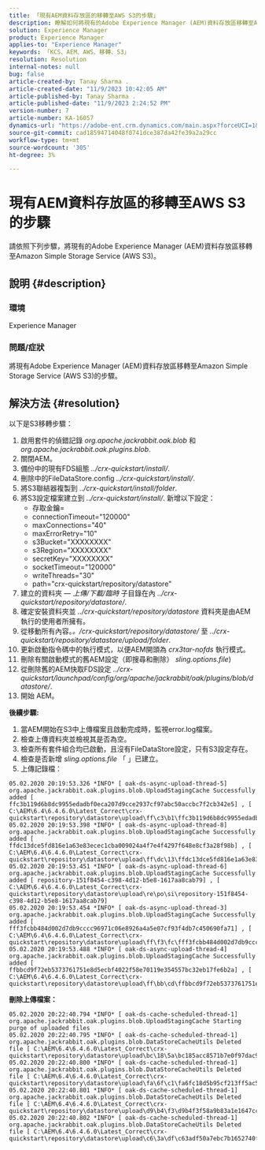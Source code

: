 ```yaml
---
title: 「現有AEM資料存放區的移轉至AWS S3的步驟」
description: 瞭解如何將現有的Adobe Experience Manager (AEM)資料存放區移轉至Amazon Simple Storage Service (AWS S3)。
solution: Experience Manager
product: Experience Manager
applies-to: "Experience Manager"
keywords: 「KCS、AEM、AWS、移轉、S3」
resolution: Resolution
internal-notes: null
bug: false
article-created-by: Tanay Sharma .
article-created-date: "11/9/2023 10:42:05 AM"
article-published-by: Tanay Sharma .
article-published-date: "11/9/2023 2:24:52 PM"
version-number: 7
article-number: KA-16057
dynamics-url: "https://adobe-ent.crm.dynamics.com/main.aspx?forceUCI=1&pagetype=entityrecord&etn=knowledgearticle&id=baf2009e-ec7e-ee11-8179-6045bd006149"
source-git-commit: cad18594714048f0741dce387da42fe39a2a29cc
workflow-type: tm+mt
source-wordcount: '305'
ht-degree: 3%

---
```


# 現有AEM資料存放區的移轉至AWS S3的步驟


請依照下列步驟，將現有的Adobe Experience Manager (AEM)資料存放區移轉至Amazon Simple Storage Service (AWS S3)。

## 說明 {#description}


### 環境

Experience Manager



### 問題/症狀

將現有Adobe Experience Manager (AEM)資料存放區移轉至Amazon Simple Storage Service (AWS S3)的步驟。


## 解決方法 {#resolution}


以下是S3移轉步驟：

1. 啟用套件的偵錯記錄 *org.apache.jackrabbit.oak.blob* 和 *org.apache.jackrabbit.oak.plugins.blob*.
2. 關閉AEM。
3. 備份中的現有FDS組態 *../crx-quickstart/install/*.
4. 刪除中的FileDataStore.config *../crx-quickstart/install/*.
5. 將S3聯結器複製到 *../crx-quickstart/install/folder*.
6. 將S3設定檔案建立到 *../crx-quickstart/install/*. 新增以下設定： 
   - 存取金鑰=
   - connectionTimeout=&quot;120000&quot;
   - maxConnections=&quot;40&quot;
   - maxErrorRetry=&quot;10&quot;
   - s3Bucket=&quot;XXXXXXXX&quot;
   - s3Region=&quot;XXXXXXXX&quot;
   - secretKey=&quot;XXXXXXXX&quot;
   - socketTimeout=&quot;120000&quot;
   - writeThreads=&quot;30&quot;
   - path=&quot;crx-quickstart/repository/datastore&quot;
7. 建立的資料夾 —  *上傳/下載/臨時* 子目錄在內 *../crx-quickstart/repository/datastore/*.
8. 確定安裝資料夾並 *../crx-quickstart/repository/datastore* 資料夾是由AEM執行的使用者所擁有。
9. 從移動所有內容。*。/crx-quickstart/repository/datastore/* 至 *../crx-quickstart/repository/datastore/upload/folder*.
10. 更新啟動指令碼中的執行模式，以便AEM開頭為 *crx3tar-nofds* 執行模式。
11. 刪除有關啟動模式的舊AEM設定（即搜尋和刪除） *sling.options.file*)
12. 從刪除舊的AEM快取FDS設定 *../crx-quickstart/launchpad/config/org/apache/jackrabbit/oak/plugins/blob/datastore/*.
13. 開始 AEM。


<b>後續步驟:</b>

1. 當AEM開始在S3中上傳檔案且啟動完成時，監視error.log檔案。
2. 檢查上傳資料夾並檢視其是否為空。
3. 檢查所有套件組合均已啟動，且沒有FileDataStore設定，只有S3設定存在。
4. 檢查是否新增 *sling.options.file* 「 」已建立。
5. 上傳記錄檔：





```
05.02.2020 20:19:53.326 *INFO* [ oak-ds-async-upload-thread-5]  org.apache.jackrabbit.oak.plugins.blob.UploadStagingCache Successfully added [ ffc3b119d6b8dc9955edadbf0eca207d9cce2937cf97abc50accbc7f2cb342e5] , [ C:\AEM\6.4\6.4.6.0\Latest_Correct\crx-quickstart\repository\datastore\upload\ff\c3\b1\ffc3b119d6b8dc9955edadbf0eca207d9cce2937cf97abc50accbc7f2cb342e5] 
05.02.2020 20:19:53.398 *INFO* [ oak-ds-async-upload-thread-8]  org.apache.jackrabbit.oak.plugins.blob.UploadStagingCache Successfully added [ ffdc13dce5fd816e1a63e83ecec1cba009024a4f7e4f4297f648e8cf3a28f98b] , [ C:\AEM\6.4\6.4.6.0\Latest_Correct\crx-quickstart\repository\datastore\upload\ff\dc\13\ffdc13dce5fd816e1a63e83ecec1cba009024a4f7e4f4297f648e8cf3a28f98b] 
05.02.2020 20:19:53.451 *INFO* [ oak-ds-async-upload-thread-6]  org.apache.jackrabbit.oak.plugins.blob.UploadStagingCache Successfully added [ repository-151f8454-c398-4d12-b5e8-1617aa8cab79] , [ C:\AEM\6.4\6.4.6.0\Latest_Correct\crx-quickstart\repository\datastore\upload\re\po\si\repository-151f8454-c398-4d12-b5e8-1617aa8cab79] 
05.02.2020 20:19:53.454 *INFO* [ oak-ds-async-upload-thread-3]  org.apache.jackrabbit.oak.plugins.blob.UploadStagingCache Successfully added [ fff3fcbb484d002d7db9cccc96971c06e8926a4a5e07cf93f4db7c450690fa71] , [ C:\AEM\6.4\6.4.6.0\Latest_Correct\crx-quickstart\repository\datastore\upload\ff\f3\fc\fff3fcbb484d002d7db9cccc96971c06e8926a4a5e07cf93f4db7c450690fa71] 
05.02.2020 20:19:53.488 *INFO* [ oak-ds-async-upload-thread-4]  org.apache.jackrabbit.oak.plugins.blob.UploadStagingCache Successfully added [ ffbbcd9f72eb5373761751e8d5ecbf4022f58e70119e354557bc32eb17fe6b2a] , [ C:\AEM\6.4\6.4.6.0\Latest_Correct\crx-quickstart\repository\datastore\upload\ff\bb\cd\ffbbcd9f72eb5373761751e8d5ecbf4022f58e70119e354557bc32eb17fe6b2a]
```


<b>刪除上傳檔案：</b>




```
05.02.2020 20:22:40.794 *INFO* [ oak-ds-cache-scheduled-thread-1]  org.apache.jackrabbit.oak.plugins.blob.UploadStagingCache Starting purge of uploaded files
05.02.2020 20:22:40.795 *INFO* [ oak-ds-cache-scheduled-thread-1]  org.apache.jackrabbit.oak.plugins.blob.DataStoreCacheUtils Deleted file [ C:\AEM\6.4\6.4.6.0\Latest_Correct\crx-quickstart\repository\datastore\upload\bc\18\5a\bc185acc8571b7e0f97dac92b0285fe248004909c3d8264e03cfb2a8101bada6] 
05.02.2020 20:22:40.800 *INFO* [ oak-ds-cache-scheduled-thread-1]  org.apache.jackrabbit.oak.plugins.blob.DataStoreCacheUtils Deleted file [ C:\AEM\6.4\6.4.6.0\Latest_Correct\crx-quickstart\repository\datastore\upload\fa\6f\c1\fa6fc18d5b95cf213ff5ac5d9eb0fed7c61310ac2c373ca2cbf187844bf39c24] 
05.02.2020 20:22:40.801 *INFO* [ oak-ds-cache-scheduled-thread-1]  org.apache.jackrabbit.oak.plugins.blob.DataStoreCacheUtils Deleted file [ C:\AEM\6.4\6.4.6.0\Latest_Correct\crx-quickstart\repository\datastore\upload\d9\b4\f3\d9b4f3f58a9b83a1e1647cc23b77d672836171afdccbbbd8726f480b741a4c2e] 
05.02.2020 20:22:40.802 *INFO* [ oak-ds-cache-scheduled-thread-1]  org.apache.jackrabbit.oak.plugins.blob.DataStoreCacheUtils Deleted file [ C:\AEM\6.4\6.4.6.0\Latest_Correct\crx-quickstart\repository\datastore\upload\c6\3a\df\c63adf50a7ebc7b1652740fb8be9b72f5b76d22477f0d411becab2f8eeceb70b]
```

